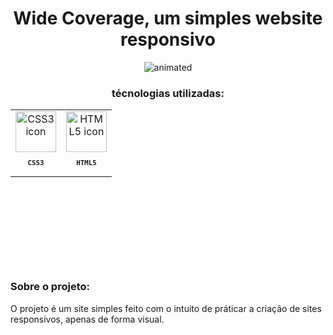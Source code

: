 <h1 align="center">
  Wide Coverage, um simples website responsivo
</h1>

<p align="center">
  <img src="https://github.com/joaoneon/Wide-coverage-responsive/assets/6489188/36e3b050-c3d5-4910-8ee2-d91c7a90de39" alt="animated" />
</p>
<h3 align="center">
  técnologias utilizadas:  
</h3>
<table align="center" height="250px">
  <td align="center">
            <img src="https://skillicons.dev/icons?i=css" width="65px" alt="CSS3 icon" /><br>
            <sub>
                <b>
                    <pre>CSS3</pre>
                </b>
            </sub>
        </td>
   <td align="center">
            <img src="https://skillicons.dev/icons?i=html" width="65px" alt="HTML5 icon" /><br>
            <sub>
                <b>
                    <pre>HTML5</pre>
                </b>
            </sub>
        </td>
</table>
  <h3 align="left">
  Sobre o projeto:  
</h3>
  <p align="left">
    O projeto é um site simples feito com o intuito de práticar a criação de sites responsivos, apenas de forma visual.
  </p>

